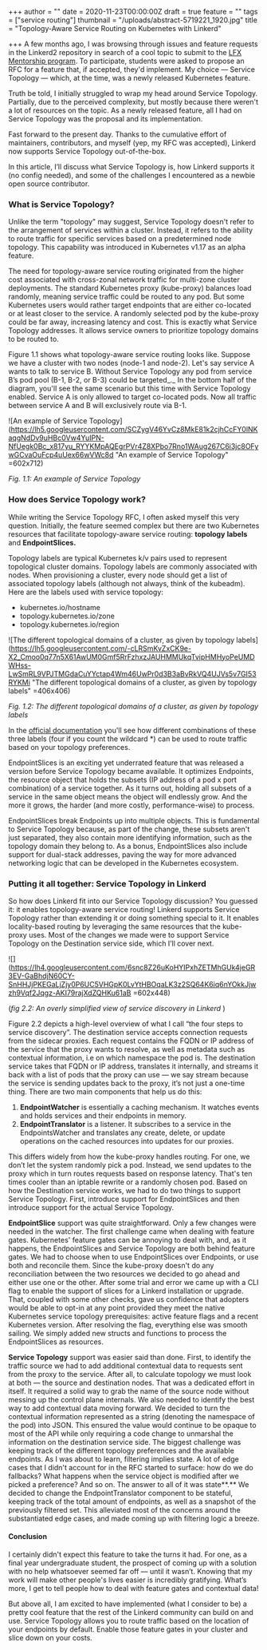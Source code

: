 +++
author = ""
date = 2020-11-23T00:00:00Z
draft = true
feature = ""
tags = ["service routing"]
thumbnail = "/uploads/abstract-5719221_1920.jpg"
title = "Topology-Aware Service Routing on Kubernetes with Linkerd"

+++
A few months ago, I was browsing through issues and feature requests in the Linkerd2 repository in search of a cool topic to submit to the [LFX Mentorship program](https://github.com/cncf/mentoring). To participate, students were asked to propose an RFC for a feature that, if accepted, they'd implement. My choice — Service Topology — which, at the time, was a newly released Kubernetes feature.

Truth be told, I initially struggled to wrap my head around Service Topology. Partially, due to the perceived complexity, but mostly because there weren't a lot of resources on the topic. As a newly released feature, all I had on Service Topology was the proposal and its implementation.

Fast forward to the present day. Thanks to the cumulative effort of maintainers, contributors, and myself (yep, my RFC was accepted), Linkerd now supports Service Topology out-of-the-box.

In this article, I’ll discuss what Service Topology is, how Linkerd supports it (no config needed), and some of the challenges I encountered as a newbie open source contributor.

### What is Service Topology?

Unlike the term "topology" may suggest, Service Topology doesn't refer to the arrangement of services within a cluster. Instead, it refers to the ability to route traffic for specific services based on a predetermined node topology. This capability was introduced in Kubernetes v1.17 as an alpha feature.

The need for topology-aware service routing originated from the higher cost associated with cross-zonal network traffic for multi-zone cluster deployments. The standard Kubernetes proxy (kube-proxy) balances load randomly, meaning service traffic could be routed to any pod. But some Kubernetes users would rather target endpoints that are either co-located or at least closer to the service. A randomly selected pod by the kube-proxy could be far away, increasing latency and cost. This is exactly what Service Topology addresses. It allows service owners to prioritize topology domains to be routed to.

Figure 1.1 shows what topology-aware service routing looks like. Suppose we have a cluster with two nodes (node-1 and node-2). Let's say service A wants to talk to service B. Without Service Topology any pod from service B’s pod pool (B-1, B-2, or B-3) could be targeted_._ In the bottom half of the diagram, you'll see the same scenario but this time with Service Topology enabled. Service A is only allowed to target co-located pods. Now all traffic between service A and B will exclusively route via B-1.

![An example of Service Topology](https://lh5.googleusercontent.com/SCZygV46YvCz8MkE81k2cjhCcFY0lNKaqgNdDv9uHBc0Vw4YuIPN-NfUegk0Bc_x817yu_RYYKMpAQEgrPVr4Z8XPbo7Rno1WAug267C6i3jc8OFywGCvaOuFcp4uUex66wVWc8d "An example of Service Topology" =602x712)

_Fig. 1.1: An example of Service Topology_

### How does Service Topology work?

While writing the Service Topology RFC, I often asked myself this very question. Initially, the feature seemed complex but there are two Kubernetes resources that facilitate topology-aware service routing: **topology** **labels** and **EndpointSlices.**

Topology labels are typical Kubernetes k/v pairs used to represent topological cluster domains. Topology labels are commonly associated with nodes. When provisioning a cluster, every node should get a list of associated topology labels (although not always, think of the kubeadm). Here are the labels used with service topology:

* kubernetes.io/hostname
* topology.kubernetes.io/zone
* topology.kubernetes.io/region

![The different topological domains of a cluster, as given by topology labels](https://lh5.googleusercontent.com/-cLRSmKvZxCK9e-X2_Cmoo0q77n5X61AwUM0Gmf5RrFzhxzJAUHMMUkqTvipHMHyoPeUMDWHss-LwSmRL9VPJTMGdaCuYYctap4Wm46UwPr0d3B3aBvRkVQ4UJVs5v7GI53RYKMi "The different topological domains of a cluster, as given by topology labels" =406x406)

_Fig. 1.2: The different topological domains of a cluster, as given by topology labels_

In the [official documentation](https://kubernetes.io/docs/concepts/services-networking/service-topology/#examples) you'll see how different combinations of these three labels (four if you count the wildcard *) can be used to route traffic based on your topology preferences.

EndpointSlices is an exciting yet underrated feature that was released a version before Service Topology became available. It optimizes Endpoints, the resource object that holds the subsets (IP address of a pod x port combination) of a service together. As it turns out, holding all subsets of a service in the same object means the object will endlessly grow. And the more it grows, the harder (and more costly, performance-wise) to process.

EndpointSlices break Endpoints up into multiple objects. This is fundamental to Service Topology because, as part of the change, these subsets aren't just separated, they also contain more identifying information, such as the topology domain they belong to. As a bonus, EndpointSlices also include support for dual-stack addresses, paving the way for more advanced networking logic that can be developed in the Kubernetes ecosystem.

### Putting it all together: Service Topology in Linkerd

So how does Linkerd fit into our Service Topology discussion? You guessed it: it enables topology-aware service routing! Linkerd supports Service Topology rather than extending it or doing something special to it. It enables locality-based routing by leveraging the same resources that the kube-proxy uses. Most of the changes we made were to support Service Topology on the Destination service side, which I’ll cover next.

![](https://lh4.googleusercontent.com/6snc8Z26uKoHYIPxhZETMhGUk4jeGR3EV-GaBhdjN60CY-SnHHJjPKEGaLjZjy0P6UC5VHGpK0LvYtHBOqaLK3z2SQ64K6iq6nYOkkJjwzh9Vqf2Jqgz-AKI79rajXdZQHKu61aB =602x448)

(_fig 2.2: An overly simplified view of service discovery in Linkerd_ )

Figure 2.2 depicts a high-level overview of what I call “the four steps to service discovery”. The destination service accepts connection requests from the sidecar proxies. Each request contains the FQDN or IP address of the service that the proxy wants to resolve, as well as metadata such as contextual information, i.e on which namespace the pod is. The destination service takes that FQDN or IP address, translates it internally, and streams it back with a list of pods that the proxy can use — we say stream because the service is sending updates back to the proxy, it’s not just a one-time thing. There are two main components that help us do this:

1. **EndpointWatcher** is essentially a caching mechanism. It watches events and holds services and their endpoints in memory.
2. **EndpointTranslator** is a listener. It subscribes to a service in the EndpointsWatcher and translates any create, delete, or update operations on the cached resources into updates for our proxies.

This differs widely from how the kube-proxy handles routing. For one, we don’t let the system randomly pick a pod. Instead, we send updates to the proxy which in turn routes requests based on response latency. That's ten times cooler than an iptable rewrite or a randomly chosen pod. Based on how the Destination service works, we had to do two things to support Service Topology. First, introduce support for EndpointSlices and then introduce support for the actual Service Topology.

**EndpointSlice** support was quite straightforward. Only a few changes were needed in the watcher. The first challenge came when dealing with feature gates. Kubernetes' feature gates can be annoying to deal with, and, as it happens, the EndpointSlices and Service Topology are both behind feature gates. We had to choose when to use EndpointSlices over Endpoints, or use both and reconcile them. Since the kube-proxy doesn't do any reconciliation between the two resources we decided to go ahead and either use one or the other. After some trial and error we came up with a CLI flag to enable the support of slices for a Linkerd installation or upgrade. That, coupled with some other checks, gave us confidence that adopters would be able to opt-in at any point provided they meet the native Kubernetes service topology prerequisites: active feature flags and a recent Kubernetes version. After resolving the flag, everything else was smooth sailing. We simply added new structs and functions to process the EndpointSlices as resources.

**Service Topology** support was easier said than done. First, to identify the traffic source we had to add additional contextual data to requests sent from the proxy to the service. After all, to calculate topology we must look at both — the source and destination nodes. That was a dedicated effort in itself. It required a solid way to grab the name of the source node without messing up the control plane internals. We also needed to identify the best way to add contextual data moving forward. We decided to turn the contextual information represented as a string (denoting the namespace of the pod) into JSON. This ensured the value would continue to be opaque to most of the API while only requiring a code change to unmarshal the information on the destination service side. The biggest challenge was keeping track of the different topology preferences and the available endpoints. As I was about to learn, filtering implies state. A lot of edge cases that I didn't account for in the RFC started to surface: how do we do fallbacks? What happens when the service object is modified after we picked a preference? And so on. The answer to all of it was state**.** We decided to change the EndpointTranslator component to be stateful, keeping track of the total amount of endpoints, as well as a snapshot of the previously filtered set. This alleviated most of the concerns around the substantiated edge cases, and made coming up with filtering logic a breeze.

#### Conclusion

I certainly didn't expect this feature to take the turns it had. For one, as a final year undergraduate student, the prospect of coming up with a solution with no help whatsoever seemed far off — until it wasn’t. Knowing that my work will make other people's lives easier is incredibly gratifying. What’s more, I get to tell people how to deal with feature gates and contextual data!

But above all, I am excited to have implemented (what I consider to be) a pretty cool feature that the rest of the Linkerd community can build on and use. Service Topology allows you to route traffic based on the location of your endpoints by default. Enable those feature gates in your cluster and slice down on your costs.